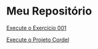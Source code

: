 # Meu Repositório


 <a href="https://monteiromanoel.github.io/html-css-novo/Estudos/html-css/exercicios/ex001/index.html" target="_blank">Execute o Exercício 001</a>

 <a href="https://monteiromanoel.github.io/projeto-cordel/" target="_blank">Execute o Projeto Cordel</a>